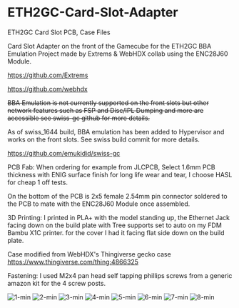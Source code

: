 # ETH2GC-Card-Slot-Adapter
ETH2GC Card Slot PCB, Case Files

Card Slot Adapter on the front of the Gamecube for the ETH2GC BBA Emulation Project made by Extrems & WebHDX collab using the ENC28J60 Module.

https://github.com/Extrems

https://github.com/webhdx

~~BBA Emulation is not currently supported on the front slots but other network features such as FSP and Disc/IPL Dumping and more are accessible see swiss-gc github for more details.~~

As of swiss_1644 build, BBA emulation has been added to Hypervisor and works on the front slots. See swiss build commit for more details.

https://github.com/emukidid/swiss-gc

PCB Fab:
When ordering for example from JLCPCB, Select 1.6mm PCB thickness with ENIG surface finish for long life wear and tear, I choose HASL for cheap 1 off tests.

On the bottom of the PCB is 2x5 female 2.54mm pin connector soldered to the PCB to mate with the ENC28J60 Module once assembled.

3D Printing: I printed in PLA+ with the model standing up, the Ethernet Jack facing down on the build plate with Tree supports set to auto on my FDM Bambu X1C printer.
for the cover I had it facing flat side down on the build plate.

Case modified from WebHDX's Thingiverse gecko case https://www.thingiverse.com/thing:4866325

Fastening: I used M2x4 pan head self tapping phillips screws from a generic amazon kit for the 4 screw posts.

![1-min](https://github.com/silverstee1/ETH2GC-Card-Slot-Adapter/assets/54997238/da43a7d5-8d73-4930-80f8-ae9f250b8f95)
![2-min](https://github.com/silverstee1/ETH2GC-Card-Slot-Adapter/assets/54997238/2f6dce42-54c0-4640-a93d-18020e30d780)
![3-min](https://github.com/silverstee1/ETH2GC-Card-Slot-Adapter/assets/54997238/496b2cd3-1d45-4c19-960c-9cd356757771)
![4-min](https://github.com/silverstee1/ETH2GC-Card-Slot-Adapter/assets/54997238/82ffe8b7-9a92-4e59-b1b3-29a537952539)
![5-min](https://github.com/silverstee1/ETH2GC-Card-Slot-Adapter/assets/54997238/e1258e42-5e0d-47b0-ac63-3ec1eeceb54b)
![6-min](https://github.com/silverstee1/ETH2GC-Card-Slot-Adapter/assets/54997238/45776fac-379c-4313-a98a-ead2cc1ee949)
![7-min](https://github.com/silverstee1/ETH2GC-Card-Slot-Adapter/assets/54997238/fa8afa1c-0855-41db-a756-10f6d660a5bf)
![8-min](https://github.com/silverstee1/ETH2GC-Card-Slot-Adapter/assets/54997238/817c9caf-1dca-4a3c-bd67-532c9073025b)

